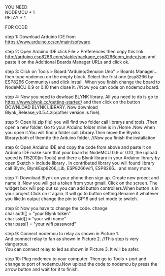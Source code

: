 
YOU NEED: <br>NODEMCU * 1 <br>RELAY * 1 <br>

FOR CODE:   

step 1: Download Arduino IDE from https://www.arduino.cc/en/main/software.

step 2: Open Arduino IDE click File > Preferences then copy this link.
http://arduino.esp8266.com/stable/package_esp8266com_index.json and paste it on the Additional Boards Manager URLs and click ok.

step 3: Click on Tools > Board:"Arduino/Genuion Uno" > Boards Manager...
then type nodemcu on the empty block. Select the frist one (esp8266 by ESP8266 Community) and click install.
When you finish change the board to NodeMCU 0.9 or 0.10 then close it.
//Now you can code on nodemcu board.

step 4: Now you need to dowload BLYNK library. All you need to do is go to https://www.blynk.cc/getting-started/ 
and then click on the button DOWNLOAD BLYNK LIBRARY. Now download Blynk_Release_v0.5.4.zip(other version is fine).

step 5: Open it(.zip file) you will find two folder call librarys and tools .Then open a new folder. Go to your Arduino folder mine is in /Home .Now when you open it.You will find a folder call Library.Then move the Blynks library(both of them)to the Arduino folder.
//Now you finish the installation

step 6: Open Arduino IDE and copy the code from above and paste it on Arduino IDE make sure that your board is NodeMCU 0.9 or 0.10 ,the upload speed is 115200(in Tools) and there a Blynk library in your Arduino library by open Sketch > include library 
. In contributed library you will found library call Blynk, BlynkEsp8266_Lib, ESP8266wifi, ESP8266... and many more.

step 7: Download Blynk on your phone then sign up. Create new proect and name it .Now you will get a token from your gmail. Click on the screen. The widget box will pop out so you can add button controllers.When button is in your project.Click on it again. It will go to button setting.Rename it whatever you like.In output change the pin to GP16 and set mode to switch.

step 8: Now you have to change the code. 
change <br>
char auth[] = "your Blynk token" <br>
char ssid[] = "your wifi name" <br>
char pass[] = "your wifi password" <br>

step 9: Connect nodemcu to relay as shown in Picture 1.<br> And connect relay to fan as shown in Picture 2. //This step is very dangerous.<br>You can connect relay to led as shown in Picture 3. It will be safer.

step 10: Plug nodemcu to your computer. Then go to Tools > port and change to port of nodemcu.Now upload the code to nodemcu by press the arrow button and wait for it to finish.
